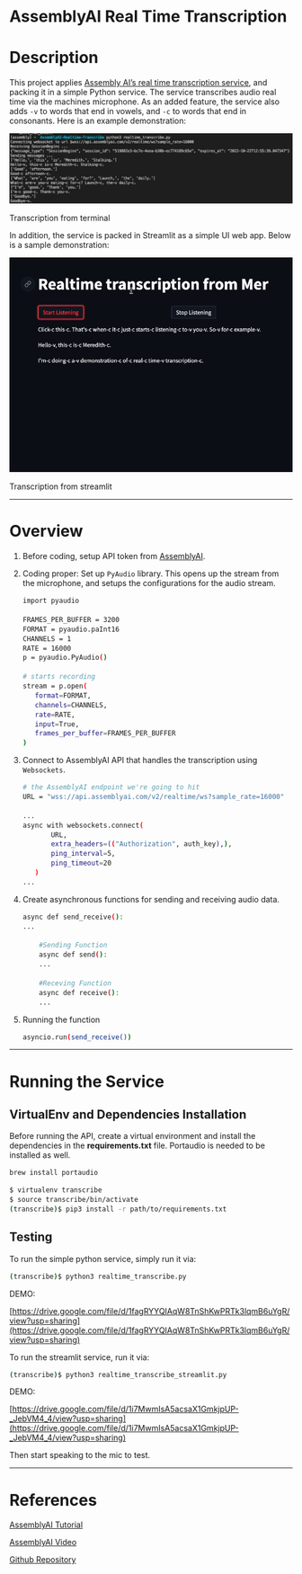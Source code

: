 # AssemblyAI Real Time Transcription

# Description

This project applies [Assembly AI’s real time transcription service](https://www.assemblyai.com/blog/real-time-speech-recognition-with-python/), and packing it in a simple Python service. The service transcribes audio real time via the machines microphone. As an added feature, the service also adds `-v` to words that end in vowels, and `-c` to words that end in consonants. Here is an example demonstration:

![Transcription from terminal](AssemblyAI%20Real%20Time%20Transcription%20b05c9bd1a2f64652a43683e7fbabc841/BoomAI_Q4_-_Assembly_AI_Real_Time_Transcription.png)

Transcription from terminal

In addition, the service is packed in Streamlit as a simple UI web app. Below is a sample demonstration:

![Transcription from streamlit](AssemblyAI%20Real%20Time%20Transcription%20b05c9bd1a2f64652a43683e7fbabc841/Screen_Shot_2022-10-23_at_6.09.17_PM.png)

Transcription from streamlit

---

# Overview

1. Before coding, setup API token from [AssemblyAI](https://app.assemblyai.com/).
2. Coding proper: Set up `PyAudio` library. This opens up the stream from the microphone, and setups the configurations for the audio stream.
    
    ```bash
    import pyaudio
     
    FRAMES_PER_BUFFER = 3200
    FORMAT = pyaudio.paInt16
    CHANNELS = 1
    RATE = 16000
    p = pyaudio.PyAudio()
     
    # starts recording
    stream = p.open(
       format=FORMAT,
       channels=CHANNELS,
       rate=RATE,
       input=True,
       frames_per_buffer=FRAMES_PER_BUFFER
    )
    ```
    
3. Connect to AssemblyAI API that handles the transcription using `Websockets`.
    
    ```bash
    # the AssemblyAI endpoint we're going to hit
    URL = "wss://api.assemblyai.com/v2/realtime/ws?sample_rate=16000"
    
    ...
    async with websockets.connect(
           URL,
           extra_headers=(("Authorization", auth_key),),
           ping_interval=5,
           ping_timeout=20
       ) 
    ...
    ```
    

1. Create asynchronous functions for sending and receiving audio data.
    
    ```bash
    async def send_receive():
    ...
    
    	#Sending Function
    	async def send():
    	...
    	
    	#Receving Function
    	async def receive():
    	...
    ```
    

1. Running the function
    
    ```bash
    asyncio.run(send_receive())
    ```
    

---

# Running the Service

## VirtualEnv and Dependencies Installation

Before running the API, create a virtual environment and install the dependencies in the **requirements.txt** file. Portaudio is needed to be installed as well.

```bash
brew install portaudio
```

```bash
$ virtualenv transcribe
$ source transcribe/bin/activate
(transcribe)$ pip3 install -r path/to/requirements.txt
```

## Testing

To run the simple python service, simply run it via:

```bash
(transcribe)$ python3 realtime_transcribe.py
```

DEMO:

[https://drive.google.com/file/d/1fagRYYQIAqW8TnShKwPRTk3lqmB6uYgR/view?usp=sharing](https://drive.google.com/file/d/1fagRYYQIAqW8TnShKwPRTk3lqmB6uYgR/view?usp=sharing)

To run the streamlit service, run it via:

```bash
(transcribe)$ python3 realtime_transcribe_streamlit.py
```

DEMO:

[https://drive.google.com/file/d/1i7MwmIsA5acsaX1GmkjpUP-_JebVM4_4/view?usp=sharing](https://drive.google.com/file/d/1i7MwmIsA5acsaX1GmkjpUP-_JebVM4_4/view?usp=sharing)

Then start speaking to the mic to test.

---

# References

[AssemblyAI Tutorial](https://www.assemblyai.com/blog/real-time-speech-recognition-with-python/)

[AssemblyAI Video](https://www.youtube.com/watch?v=5LJFK7eOC20)

[Github Repository](https://github.com/misraturp/Real-time-transcription-from-microphone)
